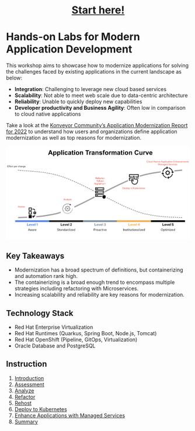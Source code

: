 <h1 align="center"><a href="./instructions/1-introduction.adoc">Start here!</a></h1>

# Hands-on Labs for Modern Application Development

This workshop aims to showcase how to modernize applications for solving the challenges faced by existing applications in the current landscape as below:

* **Integration**: Challenging to leverage new cloud based services
* **Scalability**: Not able to meet web scale due to data-centric architecture
* **Reliability**: Unable to quickly deploy new capabilities
* **Developer productivity and Business Agility**: Often low in comparison to cloud native applications

Take a look at the [Konveyor Community’s Application Modernization Report for 2022](https://www.konveyor.io/modernization-report/) to understand how users and organizations define application modernization as well as top reasons for modernization.

![Application Transformation Model](images/app-transformation-model.png)

## Key Takeaways

* Modernization has a broad spectrum of definitions, but containerizing and automation rank high. 
* The containerizing is a broad enough trend to encompass multiple strategies including refactoring with Microservices. 
* Increasing scalability and reliability are key reasons for modernization.

## Technology Stack

* Red Hat Enterprise Virtualization
* Red Hat Runtimes (Quarkus, Spring Boot, Node.js, Tomcat)
* Red Hat OpenShift (Pipeline, GitOps, Virtualization)
* Oracle Database and PostgreSQL

## Instruction

1. [Introduction](instructions/1-introduction.adoc)
2. [Assessment](instructions/2-assessment.adoc)
3. [Analyze](instructions/3-analyze.adoc)
4. [Refactor](instructions/4-refactor.adoc)
5. [Rehost](instructions/5-rehost.adoc)
6. [Deploy to Kubernetes](instructions/6-deploy-to-kubernetes.adoc)
7. [Enhance Applications with Managed Services](instructions/7-enhance-apps.adoc)
8. [Summary](instructions/8-summary.adoc)
